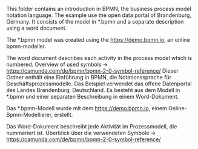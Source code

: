 This folder contains an introduction in BPMN, the business process model notation language.
The example use the open data portal of Brandenburg, Germany.
It consists of the model in *.bpmn and a separate description using a word document.

The *.bpmn model was created using the https://demo.bpmn.io, an online bpmn-modeller.

The word document describes each activity in the process model which is numbered.
Overview of used symbols -> https://camunda.com/de/bpmn/bpmn-2-0-symbol-reference/
Dieser Ordner enthält eine Einführung in BPMN, die Notationssprache für Geschäftsprozessmodelle.
Das Beispiel verwendet das offene Datenportal des Landes Brandenburg, Deutschland.
Es besteht aus dem Modell in *.bpmn und einer separaten Beschreibung in einem Word-Dokument.

Das *.bpmn-Modell wurde mit dem https://demo.bpmn.io, einem Online-Bpmn-Modellierer, erstellt.

Das Word-Dokument beschreibt jede Aktivität im Prozessmodell, die nummeriert ist.
Überblick über die verwendeten Symbole -> https://camunda.com/de/bpmn/bpmn-2-0-symbol-reference/
